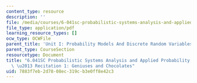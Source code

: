 ```yaml
---
content_type: resource
description: ''
file: /media/courses/6-041sc-probabilistic-systems-analysis-and-applied-probability-fall-2013/7883f7eb2d7808ec319cb3e0ff8e42c3_MIT6_041SCF13_Geniuses_and_Chocolates_300k.pdf
file_type: application/pdf
learning_resource_types: []
ocw_type: OCWFile
parent_title: 'Unit I: Probability Models And Discrete Random Variables '
parent_type: CourseSection
resourcetype: Document
title: "6.041SC Probabilistic Systems Analysis and Applied Probability, Fall 2013Transcript\
  \ \u2013 Recitation 1: Geniuses and Chocolates"
uid: 7883f7eb-2d78-08ec-319c-b3e0ff8e42c3
---
```


